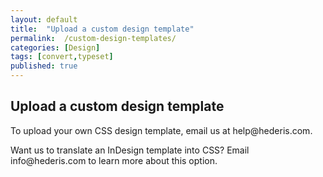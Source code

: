 ```yaml
---
layout: default
title:  "Upload a custom design template"
permalink:  /custom-design-templates/
categories: [Design]
tags: [convert,typeset]
published: true
---
```


<section data-type="chapter" class="hsecchapter" data-hederis-type="hsecchapter" id="custom-design-templates" data-pi-attrs="id: custom-design-templates; data-tags: convert,typeset;" role="doc-chapter" data-tags="convert,typeset" data-author-name=" " data-book-title=" " title="Upload a custom design template"><h1 data-hederis-type="hblkchaptitle" class="hblkchaptitle" id="p5k7zyoP9">Upload a custom design template</h1>
    <p class="hblkp" data-hederis-type="hblkp" id="pYGawvLQ4">To upload your own CSS design template, email us at help@hederis.com.</p>
    <p class="hblkp" data-hederis-type="hblkp" id="pFbnBNmS1">Want us to translate an InDesign template into CSS? Email info@hederis.com to learn more about this option.</p>
    </section>
    